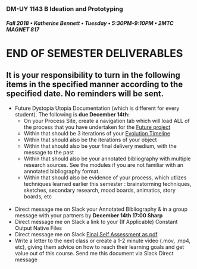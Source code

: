 ### DM-UY 1143 B Ideation and Prototyping
##### Fall 2018 • Katherine Bennett • Tuesday • 5:30PM-9:10PM • 2MTC MAGNET 817


# END OF SEMESTER DELIVERABLES

 
## It is your responsibility to turn in the following items in the specified manner according to the specified date. No reminders will be sent.

<ul>
<li>Future Dystopia Utopia Documentation (which is different for every student). The following is <strong> due December 14th: </strong> <br> 
	<ul> 
		<li> On your Process Site, create a navigation tab which will load ALL of the process that you have undertaken for the <a href="future.md">Future project</a></li>
		<li> Within that should be 3 iterations of your <a href="evolution_timeline.md"> Evolution Timeline </a></li>
		<li> Within that should also be the iterations of your object</li>
		<li> Within that should also be your final delivery medium, with the message to the past </li>
		<li> Within that should also be your annotated bibliography with multiple research sources. See the modules if you are not familiar with an annotated bibliography format. </li>
		<li> Within that should also be evidence of your process, which utlizes techniques learned earlier this semester : brainstorming techniques, sketches, secondary research, mood boards, animatics, story boards, etc </li>
	</ul></li> <br> 
<li>Direct message me on Slack your  Annotated Bibliography &amp; in a group message with your partners by <strong> December 14th 17:00 Sharp </strong></li>
<li> Direct message me on Slack a link to your (If Applicable) Constant Output Native Files </li>
<li>Direct message me on Slack <a href = "I&P_final_self_assessment_2018.pdf"> Final Self Assessment as pdf </a> </li>
<Li>Write a letter to the next class or create a 1-2 minute video (.mov, .mp4, etc), giving them advice on how to reach their learning goals and get value out of this course. Send me this document via Slack Direct message </li>
</ul>





